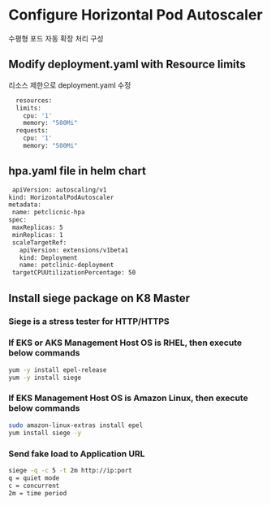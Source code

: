 # Configure Horizontal Pod Autoscaler
수평형 포드 자동 확장 처리 구성

## Modify deployment.yaml with Resource limits
리소스 제한으로 deployment.yaml 수정
```sh
  resources:
  limits:
    cpu: '1'
    memory: "500Mi"
  requests:
    cpu: '1'
    memory: "500Mi"
  ```
## hpa.yaml file in helm chart
 ```sh
  apiVersion: autoscaling/v1
kind: HorizontalPodAutoscaler
metadata:
  name: petclicnic-hpa
spec:
  maxReplicas: 5
  minReplicas: 1
  scaleTargetRef:
    apiVersion: extensions/v1beta1
    kind: Deployment
    name: petclinic-deployment
  targetCPUUtilizationPercentage: 50
  ```
## Install siege package on K8 Master

### Siege is a stress tester for HTTP/HTTPS


### If EKS or AKS Management Host OS is RHEL, then execute below commands
```sh
yum -y install epel-release
yum -y install siege
```
### If EKS Management Host OS is Amazon Linux, then execute below commands
```sh
sudo amazon-linux-extras install epel
yum install siege -y
```
### Send fake load to Application URL
```sh
siege -q -c 5 -t 2m http://ip:port
q = quiet mode
c = concurrent
2m = time period
```